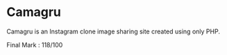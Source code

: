 # Camagru

Camagru is an Instagram clone image sharing site
created using only PHP.

Final Mark : 118/100 
